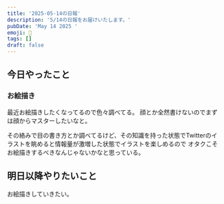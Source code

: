 ```yaml
---
title: '2025-05-14の日報'
description: '5/14の日報をお届けいたします。'
pubDate: 'May 14 2025 '
emoji: 🦊
tags: []
draft: false
---
```


## 今日やったこと

### お絵描き

最近お絵描きしたくなってるので色々調べてる。
顔とか全然書けないのでまずは顔からマスターしたいなと。

その絡みで目の書き方とか調べてるけど、その知識を持った状態でTwitterのイラストを眺めると情報量が激増した状態でイラストを楽しめるので
オタクこそお絵描きするべきなんじゃないかなと思っている。

## 明日以降やりたいこと

お絵描きしていきたい。
